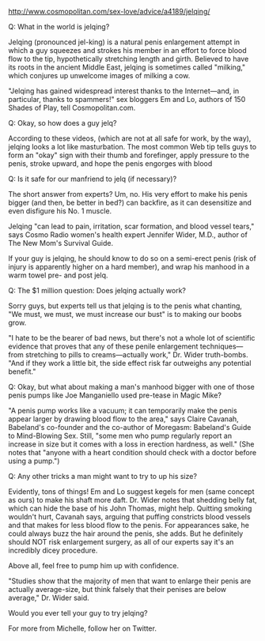 http://www.cosmopolitan.com/sex-love/advice/a4189/jelqing/


Q: What in the world is jelqing?

Jelqing (pronounced jel-king) is a natural penis enlargement attempt in which a guy squeezes and strokes his member in an effort to force blood flow to the tip, hypothetically stretching length and girth. Believed to have its roots in the ancient Middle East, jelqing is sometimes called "milking," which conjures up unwelcome images of milking a cow.

"Jelqing has gained widespread interest thanks to the Internet—and, in particular, thanks to spammers!" sex bloggers Em and Lo, authors of 150 Shades of Play, tell Cosmopolitan.com.

Q: Okay, so how does a guy jelq?

According to these videos, (which are not at all safe for work, by the way), jelqing looks a lot like masturbation. The most common Web tip tells guys to form an "okay" sign with their thumb and forefinger, apply pressure to the penis, stroke upward, and hope the penis engorges with blood

Q: Is it safe for our manfriend to jelq (if necessary)?

The short answer from experts? Um, no. His very effort to make his penis bigger (and then, be better in bed?) can backfire, as it can desensitize and even disfigure his No. 1 muscle.

Jelqing "can lead to pain, irritation, scar formation, and blood vessel tears," says Cosmo Radio women's health expert Jennifer Wider, M.D., author of The New Mom's Survival Guide.

If your guy is jelqing, he should know to do so on a semi-erect penis (risk of injury is apparently higher on a hard member), and wrap his manhood in a warm towel pre- and post jelq.

Q: The $1 million question: Does jelqing actually work?

Sorry guys, but experts tell us that jelqing is to the penis what chanting, "We must, we must, we must increase our bust" is to making our boobs grow.

"I hate to be the bearer of bad news, but there's not a whole lot of scientific evidence that proves that any of these penile enlargement techniques—from stretching to pills to creams—actually work," Dr. Wider truth-bombs. "And if they work a little bit, the side effect risk far outweighs any potential benefit."

Q: Okay, but what about making a man's manhood bigger with one of those penis pumps like Joe Manganiello used pre-tease in Magic Mike?

"A penis pump works like a vacuum; it can temporarily make the penis appear larger by drawing blood flow to the area," says Claire Cavanah, Babeland's co-founder and the co-author of Moregasm: Babeland's Guide to Mind-Blowing Sex. Still, "some men who pump regularly report an increase in size but it comes with a loss in erection hardness, as well." (She notes that "anyone with a heart condition should check with a doctor before using a pump.")

Q: Any other tricks a man might want to try to up his size?

Evidently, tons of things! Em and Lo suggest kegels for men (same concept as ours) to make his shaft more daft. Dr. Wider notes that shedding belly fat, which can hide the base of his John Thomas, might help. Quitting smoking wouldn't hurt, Cavanah says, arguing that puffing constricts blood vessels and that makes for less blood flow to the penis. For appearances sake, he could always buzz the hair around the penis, she adds. But he definitely should NOT risk enlargement surgery, as all of our experts say it's an incredibly dicey procedure.

Above all, feel free to pump him up with confidence.

"Studies show that the majority of men that want to enlarge their penis are actually average-size, but think falsely that their penises are below average," Dr. Wider said.

Would you ever tell your guy to try jelqing?

For more from Michelle, follow her on Twitter.

